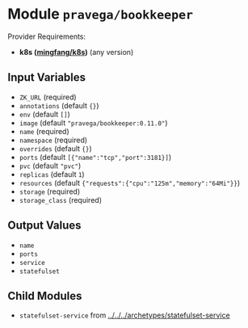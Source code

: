 
# Module `pravega/bookkeeper`

Provider Requirements:
* **k8s ([mingfang/k8s](https://registry.terraform.io/providers/mingfang/k8s/latest))** (any version)

## Input Variables
* `ZK_URL` (required)
* `annotations` (default `{}`)
* `env` (default `[]`)
* `image` (default `"pravega/bookkeeper:0.11.0"`)
* `name` (required)
* `namespace` (required)
* `overrides` (default `{}`)
* `ports` (default `[{"name":"tcp","port":3181}]`)
* `pvc` (default `"pvc"`)
* `replicas` (default `1`)
* `resources` (default `{"requests":{"cpu":"125m","memory":"64Mi"}}`)
* `storage` (required)
* `storage_class` (required)

## Output Values
* `name`
* `ports`
* `service`
* `statefulset`

## Child Modules
* `statefulset-service` from [../../../archetypes/statefulset-service](../../../archetypes/statefulset-service)

